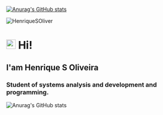 [![Anurag's GitHub stats](https://github-readme-stats.vercel.app/api?username=HenriqueSOliver)](https://github.com/anuraghazra/github-readme-stats)


<p align="left"> <img src="https://komarev.com/ghpvc/?username=alan0170&label=Profile%20views&color=0e75b6&style=flat" alt="HenriqueSOliver" /> </p>
<h1 align = "justify"><img src="https://media.giphy.com/media/hvRJCLFzcasrR4ia7z/giphy.gif" width="25px"> Hi! </h1>
<h2 align = "justify"> I'am Henrique S Oliveira</h2>

<h3 align="left">Student of systems analysis and development and programming.</h3>

![Anurag's GitHub stats](https://github-readme-stats.vercel.app/api?username=HenriqueSOliver&theme=chartreuse-dark&show_icons=true)


<!--
### Hi there 👋
**HenriqueSOliver/HenriqueSOliver** is a ✨ _special_ ✨ repository because its `README.md` (this file) appears on your GitHub profile.

Here are some ideas to get you started:

- 🔭 I’m currently working on ...
- 🌱 I’m currently learning ...
- 👯 I’m looking to collaborate on ...
- 🤔 I’m looking for help with ...
- 💬 Ask me about ...
- 📫 How to reach me: ...
- 😄 Pronouns: ...
- ⚡ Fun fact: ...
-->
